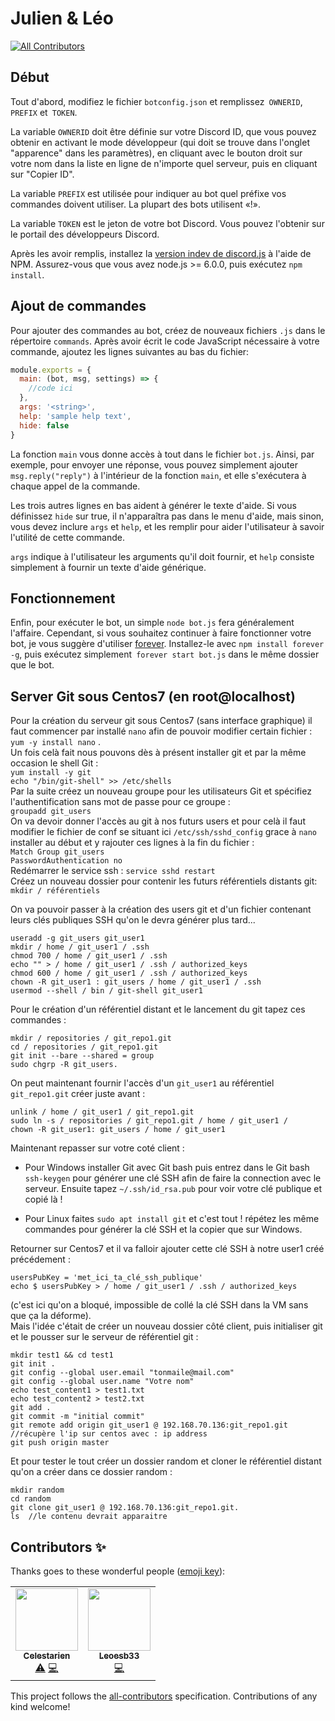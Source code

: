 # Julien & Léo
<!-- ALL-CONTRIBUTORS-BADGE:START - Do not remove or modify this section -->
[![All Contributors](https://img.shields.io/badge/all_contributors-2-orange.svg?style=flat-square)](#contributors-)
<!-- ALL-CONTRIBUTORS-BADGE:END -->

## Début

Tout d'abord, modifiez le fichier `botconfig.json` et remplissez` OWNERID`, `PREFIX` et` TOKEN`.

La variable `OWNERID` doit être définie sur votre Discord ID, que vous pouvez obtenir en activant le mode développeur (qui doit se trouve dans l'onglet "apparence" dans les paramètres), en cliquant avec le bouton droit sur votre nom dans la liste en ligne de n'importe quel serveur, puis en cliquant sur "Copier ID".

La variable `PREFIX` est utilisée pour indiquer au bot quel préfixe vos commandes doivent utiliser. La plupart des bots utilisent «!».

La variable `TOKEN` est le jeton de votre bot Discord. Vous pouvez l'obtenir sur le portail des développeurs Discord.

Après les avoir remplis, installez la [version indev de discord.js](https://github.com/hydrabolt/discord.js/) à l'aide de NPM. Assurez-vous que vous avez node.js >= 6.0.0, puis exécutez `npm install`. 

## Ajout de commandes

Pour ajouter des commandes au bot, créez de nouveaux fichiers `.js` dans le répertoire `commands`. Après avoir écrit le code JavaScript nécessaire à votre commande, ajoutez les lignes suivantes au bas du fichier:

```javascript
module.exports = {
  main: (bot, msg, settings) => {
	//code ici
  },
  args: '<string>',
  help: 'sample help text',
  hide: false
}
```

La fonction `main` vous donne accès à tout dans le fichier `bot.js`. Ainsi, par exemple, pour envoyer une réponse, vous pouvez simplement ajouter `msg.reply("reply")` à l'intérieur de la fonction `main`, et elle s'exécutera à chaque appel de la commande.

Les trois autres lignes en bas aident à générer le texte d'aide. Si vous définissez `hide` sur true, il n'apparaîtra pas dans le menu d'aide, mais sinon, vous devez inclure `args` et `help`, et les remplir pour aider l'utilisateur à savoir l'utilité de cette commande.

`args` indique à l'utilisateur les arguments qu'il doit fournir, et `help` consiste simplement à fournir un texte d'aide générique.

## Fonctionnement

Enfin, pour exécuter le bot, un simple `node bot.js` fera généralement l'affaire. Cependant, si vous souhaitez continuer à faire fonctionner votre bot, je vous suggère d'utiliser [forever](https://github.com/foreverjs/forever). Installez-le avec `npm install forever -g`, puis exécutez simplement` forever start bot.js` dans le même dossier que le bot.

## Server Git sous Centos7 (en root@localhost)
Pour la création du serveur git sous Centos7 (sans interface graphique) il faut commencer par installé `nano` afin de pouvoir modifier certain fichier : `yum -y install nano` .      
Un fois celà fait nous pouvons dès à présent installer git et par la même occasion le shell Git :      
`yum install -y git `        
`echo "/bin/git-shell" >> /etc/shells`     
Par la suite créez un nouveau groupe pour les utilisateurs Git et spécifiez l'authentification sans mot de passe pour ce groupe :  
`groupadd git_users`    
On va devoir donner l'accès au git à nos futurs users et pour celà il faut modifier le fichier de conf se situant ici `/etc/ssh/sshd_config` grace à `nano` installer au début et y rajouter ces lignes à la fin du fichier :    
`Match Group git_users`   
`PasswordAuthentication no`   
Redémarrer le service ssh : `service sshd restart`    
Créez un nouveau dossier pour contenir les futurs référentiels distants git: `mkdir / référentiels`   

On va pouvoir passer à la création des users git et d'un fichier contenant leurs clés publiques SSH qu'on le devra générer plus tard...  
```
useradd -g git_users git_user1
mkdir / home / git_user1 / .ssh
chmod 700 / home / git_user1 / .ssh
echo "" > / home / git_user1 / .ssh / authorized_keys
chmod 600 / home / git_user1 / .ssh / authorized_keys
chown -R git_user1 : git_users / home / git_user1 / .ssh
usermod --shell / bin / git-shell git_user1
```   

Pour le création d'un référentiel distant et le lancement du git tapez ces commandes :   
```
mkdir / repositories / git_repo1.git
cd / repositories / git_repo1.git
git init --bare --shared = group
sudo chgrp -R git_users.
```     

On peut maintenant fournir l'accès d'un `git_user1` au référentiel `git_repo1.git` créer juste avant :   
```
unlink / home / git_user1 / git_repo1.git
sudo ln -s / repositories / git_repo1.git / home / git_user1 /
chown -R git_user1: git_users / home / git_user1
```

Maintenant repasser sur votre coté client :       
- Pour Windows installer Git avec Git bash puis entrez dans le Git bash `ssh-keygen` pour générer une clé SSH afin de faire la connection avec le serveur. Ensuite tapez `~/.ssh/id_rsa.pub` pour voir votre clé publique et copié là !       

- Pour Linux faites `sudo apt install git` et c'est tout ! répétez les même commandes pour générer la clé SSH et la copier que sur Windows.   

Retourner sur Centos7 et il va falloir ajouter cette clé SSH à notre user1 créé précédement :  
```
usersPubKey = 'met_ici_ta_clé_ssh_publique'
echo $ usersPubKey > / home / git_user1 / .ssh / authorized_keys
```
(c'est ici qu'on a bloqué, impossible de collé la clé SSH dans la VM sans que ça la déforme).  
 Mais l'idée c'était de créer un nouveau dossier côté client, puis initialiser git et le pousser sur le serveur de référentiel git : 
 ```
mkdir test1 && cd test1
git init .
git config --global user.email "tonmaile@mail.com"
git config --global user.name "Votre nom"
echo test_content1 > test1.txt
echo test_content2 > test2.txt
git add .
git commit -m "initial commit"
git remote add origin git_user1 @ 192.168.70.136:git_repo1.git  //récupère l'ip sur centos avec : ip address
git push origin master
 ```
 Et pour tester le tout créer un dossier random et cloner le référentiel distant qu'on a créer dans ce dossier random :   
 ```
 mkdir random
cd random
git clone git_user1 @ 192.168.70.136:git_repo1.git.
ls  //le contenu devrait apparaitre
 ```


## Contributors ✨

Thanks goes to these wonderful people ([emoji key](https://allcontributors.org/docs/en/emoji-key)):

<!-- ALL-CONTRIBUTORS-LIST:START - Do not remove or modify this section -->
<!-- prettier-ignore-start -->
<!-- markdownlint-disable -->
<table>
  <tr>
    <td align="center"><a href="https://github.com/Celestarien"><img src="https://avatars2.githubusercontent.com/u/43401854?v=4" width="100px;" alt=""/><br /><sub><b>Celestarien</b></sub></a><br /><a href="https://github.com/Celestarien/bot_discord_projet_infra/commits?author=Celestarien" title="Tests">⚠️</a> <a href="https://github.com/Celestarien/bot_discord_projet_infra/commits?author=Celestarien" title="Code">💻</a></td>
    <td align="center"><a href="https://github.com/Leoesb33"><img src="https://avatars1.githubusercontent.com/u/57182111?v=4" width="100px;" alt=""/><br /><sub><b>Leoesb33</b></sub></a><br /><a href="https://github.com/Celestarien/bot_discord_projet_infra/commits?author=Leoesb33" title="Code">💻</a></td>
  </tr>
</table>

<!-- markdownlint-enable -->
<!-- prettier-ignore-end -->
<!-- ALL-CONTRIBUTORS-LIST:END -->

This project follows the [all-contributors](https://github.com/all-contributors/all-contributors) specification. Contributions of any kind welcome!

